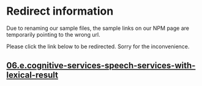 # Redirect information

Due to renaming our sample files, the sample links on our NPM page are temporarily pointing to the wrong url. 

Please click the link below to be redirected. Sorry for the inconvenience.

## [06.e.cognitive-services-speech-services-with-lexical-result](./../06.e.cognitive-services-speech-services-with-lexical-result/README.md)
